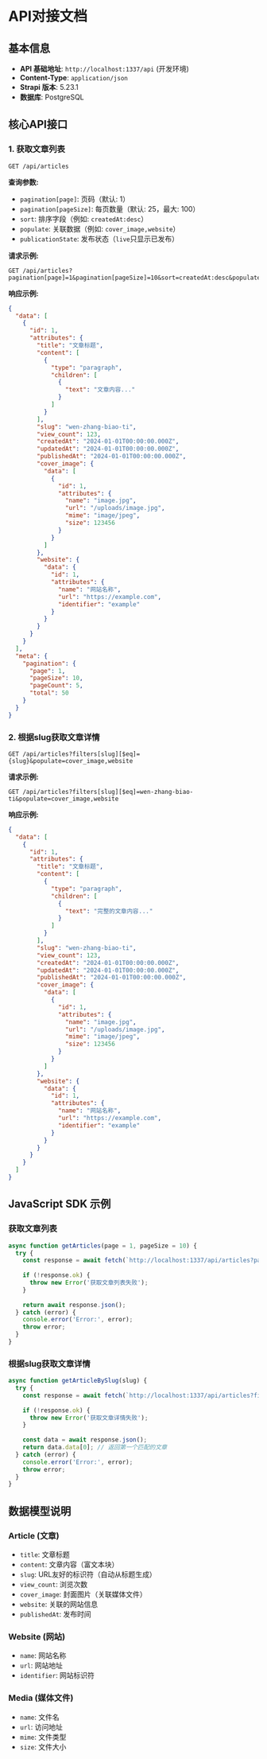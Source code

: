 # API对接文档

## 基本信息
- **API 基础地址**: `http://localhost:1337/api` (开发环境)
- **Content-Type**: `application/json`
- **Strapi 版本**: 5.23.1
- **数据库**: PostgreSQL

## 核心API接口

### 1. 获取文章列表
```http
GET /api/articles
```

**查询参数:**
- `pagination[page]`: 页码（默认: 1）
- `pagination[pageSize]`: 每页数量（默认: 25，最大: 100）
- `sort`: 排序字段（例如: `createdAt:desc`）
- `populate`: 关联数据（例如: `cover_image,website`）
- `publicationState`: 发布状态（`live`只显示已发布）

**请求示例:**
```http
GET /api/articles?pagination[page]=1&pagination[pageSize]=10&sort=createdAt:desc&populate=cover_image,website&publicationState=live
```

**响应示例:**
```json
{
  "data": [
    {
      "id": 1,
      "attributes": {
        "title": "文章标题",
        "content": [
          {
            "type": "paragraph",
            "children": [
              {
                "text": "文章内容..."
              }
            ]
          }
        ],
        "slug": "wen-zhang-biao-ti",
        "view_count": 123,
        "createdAt": "2024-01-01T00:00:00.000Z",
        "updatedAt": "2024-01-01T00:00:00.000Z",
        "publishedAt": "2024-01-01T00:00:00.000Z",
        "cover_image": {
          "data": [
            {
              "id": 1,
              "attributes": {
                "name": "image.jpg",
                "url": "/uploads/image.jpg",
                "mime": "image/jpeg",
                "size": 123456
              }
            }
          ]
        },
        "website": {
          "data": {
            "id": 1,
            "attributes": {
              "name": "网站名称",
              "url": "https://example.com",
              "identifier": "example"
            }
          }
        }
      }
    }
  ],
  "meta": {
    "pagination": {
      "page": 1,
      "pageSize": 10,
      "pageCount": 5,
      "total": 50
    }
  }
}
```

### 2. 根据slug获取文章详情
```http
GET /api/articles?filters[slug][$eq]={slug}&populate=cover_image,website
```

**请求示例:**
```http
GET /api/articles?filters[slug][$eq]=wen-zhang-biao-ti&populate=cover_image,website
```

**响应示例:**
```json
{
  "data": [
    {
      "id": 1,
      "attributes": {
        "title": "文章标题",
        "content": [
          {
            "type": "paragraph",
            "children": [
              {
                "text": "完整的文章内容..."
              }
            ]
          }
        ],
        "slug": "wen-zhang-biao-ti",
        "view_count": 123,
        "createdAt": "2024-01-01T00:00:00.000Z",
        "updatedAt": "2024-01-01T00:00:00.000Z",
        "publishedAt": "2024-01-01T00:00:00.000Z",
        "cover_image": {
          "data": [
            {
              "id": 1,
              "attributes": {
                "name": "image.jpg",
                "url": "/uploads/image.jpg",
                "mime": "image/jpeg",
                "size": 123456
              }
            }
          ]
        },
        "website": {
          "data": {
            "id": 1,
            "attributes": {
              "name": "网站名称",
              "url": "https://example.com",
              "identifier": "example"
            }
          }
        }
      }
    }
  ]
}
```

## JavaScript SDK 示例

### 获取文章列表
```javascript
async function getArticles(page = 1, pageSize = 10) {
  try {
    const response = await fetch(`http://localhost:1337/api/articles?pagination[page]=${page}&pagination[pageSize]=${pageSize}&sort=createdAt:desc&populate=cover_image,website&publicationState=live`);
    
    if (!response.ok) {
      throw new Error('获取文章列表失败');
    }
    
    return await response.json();
  } catch (error) {
    console.error('Error:', error);
    throw error;
  }
}
```

### 根据slug获取文章详情
```javascript
async function getArticleBySlug(slug) {
  try {
    const response = await fetch(`http://localhost:1337/api/articles?filters[slug][$eq]=${slug}&populate=cover_image,website`);
    
    if (!response.ok) {
      throw new Error('获取文章详情失败');
    }
    
    const data = await response.json();
    return data.data[0]; // 返回第一个匹配的文章
  } catch (error) {
    console.error('Error:', error);
    throw error;
  }
}
```

## 数据模型说明

### Article (文章)
- `title`: 文章标题
- `content`: 文章内容（富文本块）
- `slug`: URL友好的标识符（自动从标题生成）
- `view_count`: 浏览次数
- `cover_image`: 封面图片（关联媒体文件）
- `website`: 关联的网站信息
- `publishedAt`: 发布时间

### Website (网站)
- `name`: 网站名称
- `url`: 网站地址
- `identifier`: 网站标识符

### Media (媒体文件)
- `name`: 文件名
- `url`: 访问地址
- `mime`: 文件类型
- `size`: 文件大小